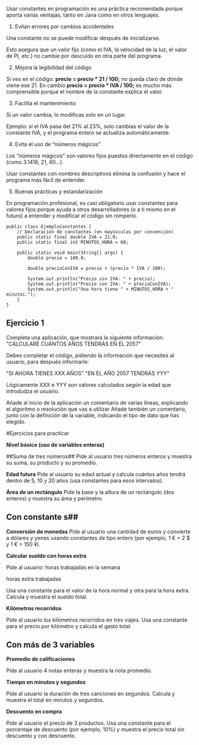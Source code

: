 Usar constantes en programación es una práctica recomendada porque aporta varias ventajas, tanto en Java como en otros lenguajes.


1. Evitan errores por cambios accidentales

Una constante no se puede modificar después de inicializarse.

Esto asegura que un valor fijo (como el IVA, la velocidad de la luz, el valor de PI, etc.) no cambie por descuido en otra parte del programa.

2. Mejora la legibilidad del código

Si ves en el código: __precio = precio * 21 / 100;__
no queda claro de dónde viene ese 21.
En cambio __precio = precio * IVA / 100;__ es mucho más comprensible porque el nombre de la constante explica el valor.

3. Facilita el mantenimiento

Si un valor cambia, lo modificas solo en un lugar.

Ejemplo: si el IVA pasa del 21% al 23%, solo cambias el valor de la constante IVA, y el programa entero se actualiza automáticamente.

4. Evita el uso de “números mágicos”

Los "números mágicos" son valores fijos puestos directamente en el código (como 3.1416, 21, 60…).

Usar constantes con nombres descriptivos elimina la confusión y hace el programa más fácil de entender.

5. Buenas prácticas y estandarización

En programación profesional, es casi obligatorio usar constantes para valores fijos porque ayuda a otros desarrolladores (o a ti mismo en el futuro) a entender y modificar el código sin romperlo.

```
public class EjemploConstantes {
    // Declaración de constantes (en mayúsculas por convención)
    public static final double IVA = 21.0;
    public static final int MINUTOS_HORA = 60;
    
    public static void main(String[] args) {
        double precio = 100.0;

        double precioConIVA = precio + (precio * IVA / 100);

        System.out.println("Precio sin IVA: " + precio);
        System.out.println("Precio con IVA: " + precioConIVA);
        System.out.println("Una hora tiene " + MINUTOS_HORA + " minutos.");
    }
}
```


## Ejercicio 1
Completa una aplicación, que mostrará la siguiente información:
"CÁLCULARÉ CUÁNTOS AÑOS TENDRÁS EN EL 2057"

Debes completar el código, pidiendo la información que necesites al usuario, para después informarle: 

"SI AHORA TIENES XXX AÑOS"
"EN EL AÑO 2057 TENDRÁS YYY"

Lógicamente XXX e YYY son valores calculados según la edad que introdudza el usuario. 

Añade al inicio de la aplicación un comentario de varias líneas, explicando el  algoritmo o resolución que vas a utilizar
Añade también un comentario, junto con la definición de la variable, indicando el tipo  de dato que has elegido. 


#Ejercicios para practicar 

**Nivel básico (uso de variables enteras)**


##Suma de tres números##
Pide al usuario tres números enteros y muestra su suma, su producto y su promedio.

__Edad futura__
Pide al usuario su edad actual y calcula cuántos años tendrá dentro de 5, 10 y 20 años (usa constantes para esos intervalos).

__Área de un rectángulo__
Pide la base y la altura de un rectángulo (dos enteros) y muestra su área y perímetro.

## Con constante s##

__Conversión de monedas__
Pide al usuario una cantidad de euros y convierte a dólares y yenes usando constantes de tipo entero (por ejemplo, 1 € = 2 $ y 1 € = 150 ¥).

__Calcular sueldo con horas extra__

Pide al usuario: horas trabajadas en la semana

horas extra trabajadas 

Usa una constante para el valor de la hora normal y otra para la hora extra. Calcula y muestra el sueldo total.

__Kilómetros recorridos__

Pide al usuario los kilómetros recorridos en tres viajes. Usa una constante para el precio por kilómetro y calcula el gasto total.

## Con más de 3 variables ##

__Promedio de calificaciones__

Pide al usuario 4 notas enteras y muestra la nota promedio.

__Tiempo en minutos y segundos__

Pide al usuario la duración de tres canciones en segundos. Calcula y muestra el total en minutos y segundos.

__Descuento en compra__ 

Pide al usuario el precio de 3 productos. Usa una constante para el porcentaje de descuento (por ejemplo, 10%) y muestra el precio total sin descuento y con descuento.
